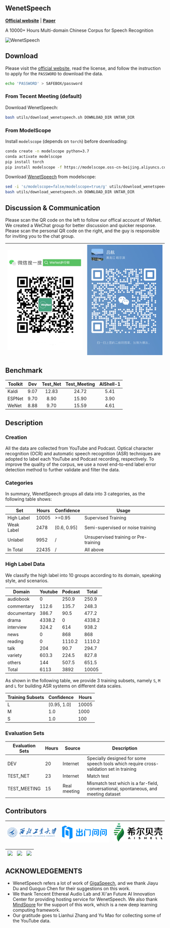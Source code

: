 ## WenetSpeech

[**Official website**](https://wenet-e2e.github.io/WenetSpeech/)
| [**Paper**](https://arxiv.org/pdf/2110.03370.pdf)

A 10000+ Hours Multi-domain Chinese Corpus for Speech Recognition

![WenetSpeech](res/wenetspeech.jpg)


## Download

Please visit the [official website](https://wenet-e2e.github.io/WenetSpeech/),
read the license, and follow the instruction to apply for the `PASSWORD` to download the data.

``` bash
echo 'PASSWORD' > SAFEBOX/password
```

### From Tecent Meeting (default)

Download WenetSpeech:

``` bash
bash utils/download_wenetspeech.sh DOWNLOAD_DIR UNTAR_DIR
```

### From ModelScope

Install `modelscope` (depends on `torch`) before downloading:

``` bash
conda create -n modelscope python=3.7
conda activate modelscope
pip install torch
pip install modelscope -f https://modelscope.oss-cn-beijing.aliyuncs.com/releases/repo.html
```

Download [WenetSpeech](https://modelscope.cn/datasets/wenet/WenetSpeech) from modelscope:

``` bash
sed -i 's/modelscope=false/modelscope=true/g' utils/download_wenetspeech.sh
bash utils/download_wenetspeech.sh DOWNLOAD_DIR UNTAR_DIR
```

## Discussion & Communication

Please scan the QR code on the left to follow our offical account of WeNet.
We created a WeChat group for better discussion and quicker response.
Please scan the personal QR code on the right, and the guy is responsible for inviting you to the chat group.

| <img src="https://github.com/robin1001/qr/blob/master/wenet.jpeg" width="250px"> | <img src="https://github.com/wenet-e2e/wenet-contributors/blob/main/wenetspeech/lvhang.jpg" width="250px"> |
| ---- | ---- |


## Benchmark

| Toolkit | Dev  | Test\_Net | Test\_Meeting | AIShell-1 |
|---------|------|:---------:|:-------------:|:---------:|
| Kaldi   | 9.07 |   12.83   |     24.72     |    5.41   |
| ESPNet  | 9.70 |    8.90   |     15.90     |    3.90   |
| WeNet   | 8.88 |    9.70   |     15.59     |    4.61   |

## Description

### Creation

All the data are collected from YouTube and Podcast. Optical character recognition (OCR) and automatic speech recognition (ASR) techniques are adopted to label each YouTube and Podcast recording, respectively. To improve the quality of the corpus, we use a novel end-to-end label error detection method to further validate and filter the data.


### Categories

In summary, WenetSpeech groups all data into 3 categories, as the following table shows:

| Set        | Hours | Confidence  | Usage                                 |
|------------|-------|-------------|---------------------------------------|
| High Label | 10005 | >=0.95      | Supervised Training                   |
| Weak Label | 2478  | [0.6, 0.95] | Semi-supervised or noise training     |
| Unlabel    | 9952  | /           | Unsupervised training or Pre-training |
| In Total   | 22435 | /           | All above                             |

### High Label Data

We classify the high label into 10 groups according to its domain, speaking style, and scenarios.

| Domain      | Youtube | Podcast | Total  |
|-------------|---------|---------|--------|
| audiobook   | 0       | 250.9   | 250.9  |
| commentary  | 112.6   | 135.7   | 248.3  |
| documentary | 386.7   | 90.5    | 477.2  |
| drama       | 4338.2  | 0       | 4338.2 |
| interview   | 324.2   | 614     | 938.2  |
| news        | 0       | 868     | 868    |
| reading     | 0       | 1110.2  | 1110.2 |
| talk        | 204     | 90.7    | 294.7  |
| variety     | 603.3   | 224.5   | 827.8  |
| others      | 144     | 507.5   | 651.5  |
| Total       | 6113    | 3892    | 10005  |

As shown in the following table, we provide 3 training subsets, namely `S`, `M` and `L` for building ASR systems on different data scales.

| Training Subsets | Confidence  | Hours |
|------------------|-------------|-------|
| L                | [0.95, 1.0] | 10005 |
| M                | 1.0         | 1000  |
| S                | 1.0         | 100   |

### Evaluation Sets

| Evaluation Sets | Hours | Source       | Description                                                                             |
|-----------------|-------|--------------|-----------------------------------------------------------------------------------------|
| DEV             | 20    | Internet     | Specially designed for some speech tools which require cross-validation set in training |
| TEST\_NET       | 23    | Internet     | Match test                                                                              |
| TEST\_MEETING   | 15    | Real meeting | Mismatch test which is a far-field, conversational, spontaneous, and meeting dataset   |

## Contributors


| <a href="http://lxie.npu-aslp.org" target="_blank"><img src="https://raw.githubusercontent.com/wenet-e2e/wenet-contributors/main/colleges/nwpu.png" width="250px"></a> | <a href="https://www.chumenwenwen.com" target="_blank"><img src="https://raw.githubusercontent.com/wenet-e2e/wenet-contributors/main/companies/chumenwenwen.png" width="250px"></a> | <a href="http://www.aishelltech.com" target="_blank"><img src="https://raw.githubusercontent.com/wenet-e2e/wenet-contributors/main/companies/aishelltech.png" width="250px"></a> |
| ---- | ---- | ---- |

|<a href="" target="_blank"><img src="https://raw.githubusercontent.com/wenet-e2e/WenetSpeech/gh-pages/assets/img/tencent.png" width="250px"></a> | <a href="" target="_blank"><img src="https://raw.githubusercontent.com/wenet-e2e/WenetSpeech/gh-pages/assets/img/MindSpore.png" width="250px"></a> | <a href="" target="_blank"><img src="https://raw.githubusercontent.com/wenet-e2e/WenetSpeech/gh-pages/assets/img/xian.png" width="250px"></a> |
| ---- | ---- | ---- |



## ACKNOWLEDGEMENTS

* WenetSpeech refers a lot of work of [GigaSpeech](https://github.com/SpeechColab/GigaSpeech), and we thank Jiayu Du and Guoguo Chen for their suggestions on this work.
* We thank Tencent Ethereal Audio Lab and Xi'an Future AI Innovation Center for providing hosting service for WenetSpeech. We also thank [MindSpore](https://www.mindspore.cn/) for the support of this work, which is a new deep learning computing framework.
* Our gratitude goes to Lianhui Zhang and Yu Mao for collecting some of the YouTube data.

